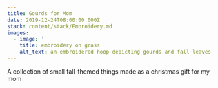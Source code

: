 ```yaml
---
title: Gourds for Mom
date: 2019-12-24T08:00:00.000Z
stack: content/stack/Embroidery.md
images:
  - image: ''
    title: embroidery on grass
    alt_text: an embroidered hoop depicting gourds and fall leaves
---
```


A collection of small fall-themed things made as a christmas gift for my mom
